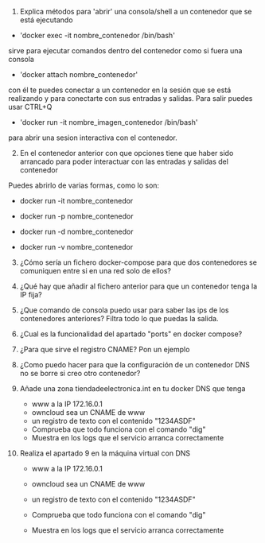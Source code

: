 
1. Explica métodos para 'abrir' una consola/shell a un contenedor que se está ejecutando

- 'docker exec -it nombre_contenedor /bin/bash'

sirve para ejecutar comandos dentro del contenedor como si fuera una consola

- 'docker attach nombre_contenedor'

con él te puedes conectar a un contenedor en la sesión que se está realizando y para conectarte con sus entradas y salidas. Para salir puedes usar CTRL+Q

- 'docker run -it nombre_imagen_contenedor /bin/bash'

para abrir una sesion interactiva con el contenedor.


2. En el contenedor anterior con que opciones tiene que haber sido arrancado para poder interactuar con las entradas y salidas del contenedor

Puedes abrirlo de varias formas, como lo son:
- docker run -it nombre_contenedor


- docker run -p nombre_contenedor


- docker run -d nombre_contenedor


- docker run -v nombre_contenedor


3. ¿Cómo sería un fichero docker-compose para que dos contenedores se comuniquen entre si en una red solo de ellos?



4. ¿Qué hay que añadir al fichero anterior para que un contenedor tenga la IP fija?



5. ¿Que comando de consola puedo usar para saber las ips de los contenedores anteriores? Filtra todo lo que puedas la salida.



6. ¿Cual es la funcionalidad del apartado "ports" en docker compose?



7. ¿Para que sirve el registro CNAME? Pon un ejemplo



8. ¿Como puedo hacer para que la configuración de un contenedor DNS no se borre si creo otro contenedor?



9. Añade una zona tiendadeelectronica.int en tu docker DNS que tenga

    - www a la IP 172.16.0.1
    - owncloud sea un CNAME de www
    - un registro de texto con el contenido "1234ASDF"
    - Comprueba que todo funciona con el comando "dig"
    - Muestra en los logs que el servicio arranca correctamente



10. Realiza el apartado 9 en la máquina virtual con DNS

    - www a la IP 172.16.0.1

    - owncloud sea un CNAME de www

    - un registro de texto con el contenido "1234ASDF"

    - Comprueba que todo funciona con el comando "dig"

    - Muestra en los logs que el servicio arranca correctamente


